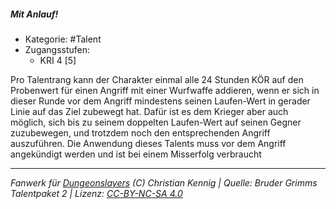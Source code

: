 <!---
Dies ist ein Fanwerk für DUNGEONSLAYERS (C) von Christian Kennig

Quellen:      [Bruder Grimms Talentpaket 2](https://www.f-space.de/ds4/downloads.html)
              [Talentbeschreibungen](https://www.f-space.de/ds4/tools-talentcards.html)
License:      [CC-BY-NC-SA 4.0](https://creativecommons.org/licenses/by-nc-sa/4.0/deed.de)
Richtlinien:  [Fanwerkrichtlinien](https://www.dungeonslayers.net/fanwerk-richtlinien/)
Autor:        Zauberlehrling
-->

  
##### Mit Anlauf!  
- Kategorie: #Talent  
- Zugangsstufen:  
  - KRI 4 [5]  

Pro Talentrang kann der Charakter einmal alle 24 Stunden KÖR auf den Probenwert für einen Angriff mit einer Wurfwaffe addieren, wenn er sich in dieser Runde vor dem Angriff mindestens seinen Laufen-Wert in gerader Linie auf das Ziel zubewegt hat. Dafür ist es dem Krieger aber auch möglich, sich bis zu seinem doppelten Laufen-Wert auf seinen Gegner zuzubewegen, und trotzdem noch den entsprechenden Angriff auszuführen. Die Anwendung dieses Talents muss vor dem Angriff angekündigt werden und ist bei einem Misserfolg verbraucht


___  
*Fanwerk für [Dungeonslayers](https://www.dungeonslayers.net/) (C) Christian Kennig | Quelle: Bruder Grimms Talentpaket 2 | Lizenz: [CC-BY-NC-SA 4.0](https://creativecommons.org/licenses/by-nc-sa/4.0/deed.de)*  
